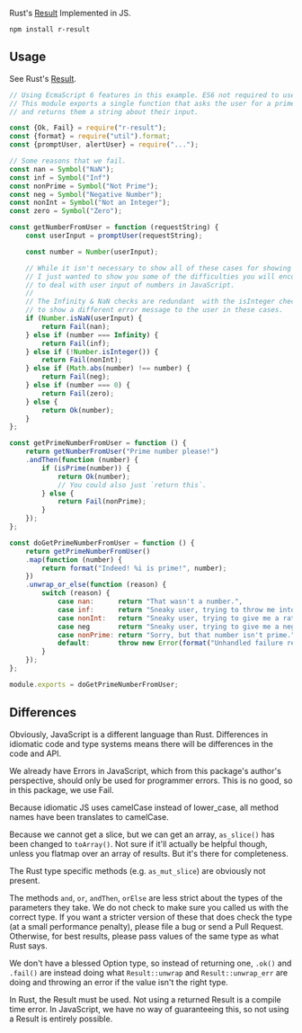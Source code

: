 Rust's [Result](http://doc.rust-lang.org/std/result/enum.Result.html) Implemented in JS.

```
npm install r-result
```

## Usage

See Rust's [Result](http://doc.rust-lang.org/std/result/enum.Result.html).


```javascript
// Using EcmaScript 6 features in this example. ES6 not required to use package.
// This module exports a single function that asks the user for a prime number,
// and returns them a string about their input.

const {Ok, Fail} = require("r-result");
const {format} = require("util").format;
const {promptUser, alertUser} = require("...");

// Some reasons that we fail.
const nan = Symbol("NaN");
const inf = Symbol("Inf")
const nonPrime = Symbol("Not Prime");
const neg = Symbol("Negative Number");
const nonInt = Symbol("Not an Integer");
const zero = Symbol("Zero");

const getNumberFromUser = function (requestString) {
    const userInput = promptUser(requestString);

    const number = Number(userInput);

    // While it isn't necessary to show all of these cases for showing how to use Result,
    // I just wanted to show you some of the difficulties you will encounter when trying
    // to deal with user input of numbers in JavaScript.
    //
    // The Infinity & NaN checks are redundant  with the isInteger check, except we want
    // to show a different error message to the user in these cases.
    if (Number.isNaN(userInput) {
        return Fail(nan);
    } else if (number === Infinity) {
        return Fail(inf);
    } else if (!Number.isInteger()) {
        return Fail(nonInt);
    } else if (Math.abs(number) !== number) {
        return Fail(neg);
    } else if (number === 0) {
        return Fail(zero);
    } else {
        return Ok(number);
    }
};

const getPrimeNumberFromUser = function () {
    return getNumberFromUser("Prime number please!")
    .andThen(function (number) {
        if (isPrime(number)) {
            return Ok(number);
            // You could also just `return this`.
        } else {
            return Fail(nonPrime);
        }
    });
};

const doGetPrimeNumberFromUser = function () {
    return getPrimeNumberFromUser()
    .map(function (number) {
        return format("Indeed! %i is prime!", number);
    })
    .unwrap_or_else(function (reason) {
        switch (reason) {
            case nan:      return "That wasn't a number.",
            case inf:      return "Sneaky user, trying to throw me into an infinite loop with Infinity.",
            case nonInt:   return "Sneaky user, trying to give me a rational number instead of an integer.",
            case neg       return "Sneaky user, trying to give me a negative number...",
            case nonPrime: return "Sorry, but that number isn't prime.",
            default:       throw new Error(format("Unhandled failure reason: %s", reason))
        }
    });
};

module.exports = doGetPrimeNumberFromUser;
```

## Differences

Obviously, JavaScript is a different language than Rust. Differences in idiomatic code
and type systems means there will be differences in the code and API.

We already have Errors in JavaScript, which from this package's author's perspective,
should only be used for programmer errors. This is no good, so in this package, we use Fail.

Because idiomatic JS uses camelCase instead of lower_case, all method names have been
translates to camelCase.

Because we cannot get a slice, but we can get an array, `as_slice()` has been
changed to `toArray()`. Not sure if it'll actually be helpful though, unless
you flatmap over an array of results. But it's there for completeness.

The Rust type specific methods (e.g. `as_mut_slice`) are obviously not present.

The methods `and`, `or`, `andThen`, `orElse` are less strict about the types of the
parameters they take. We do not check to make sure you called us with the correct
type. If you want a stricter version of these that does check the type (at a
small performance penalty), please file a bug or send a Pull Request. Otherwise,
for best results, please pass values of the same type as what Rust says.

We don't have a blessed Option type, so instead of returning one, `.ok()` and `.fail()`
are instead doing what `Result::unwrap` and `Result::unwrap_err` are doing and throwing
an error if the value isn't the right type.

In Rust, the Result must be used. Not using a returned Result is a compile time error.
In JavaScript, we have no way of guaranteeing this, so not using a Result is entirely possible.
